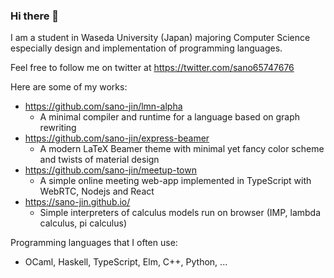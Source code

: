 ### Hi there 👋

<!--
**sano-jin/sano-jin** is a ✨ _special_ ✨ repository because its `README.md` (this file) appears on your GitHub profile.

Here are some ideas to get you started:

- 🔭 I’m currently working on ...
- 🌱 I’m currently learning ...
- 👯 I’m looking to collaborate on ...
- 🤔 I’m looking for help with ...
- 💬 Ask me about ...
- 📫 How to reach me: ...
- 😄 Pronouns: ...
- ⚡ Fun fact: ...
-->

I am a student in Waseda University (Japan) majoring Computer Science especially design and implementation of programming languages.

Feel free to follow me on twitter at https://twitter.com/sano65747676

Here are some of my works:
- https://github.com/sano-jin/lmn-alpha
  - A minimal compiler and runtime for a language based on graph rewriting
- https://github.com/sano-jin/express-beamer
  - A modern LaTeX Beamer theme with minimal yet fancy color scheme and twists of material design
- https://github.com/sano-jin/meetup-town
  - A simple online meeting web-app implemented in TypeScript with WebRTC, Nodejs and React
- https://sano-jin.github.io/
  - Simple interpreters of calculus models run on browser (IMP, lambda calculus, pi calculus)

Programming languages that I often use:
- OCaml, Haskell, TypeScript, Elm, C++, Python, ...

